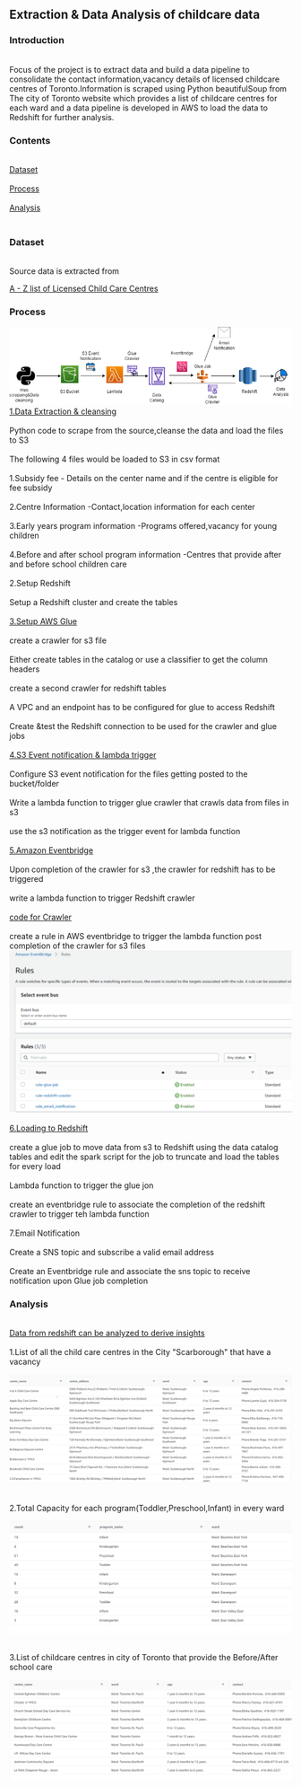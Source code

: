 <h2>Extraction & Data Analysis of childcare data</h2>
<h3>Introduction</h3>
<br>Focus of the project is to extract data and build a data pipeline to consolidate the contact information,vacancy details of licensed childcare centres of Toronto.Information is scraped using Python beautifulSoup from The city of Toronto website which provides a list of childcare centres for each ward and a data pipeline is developed in AWS to load the data to Redshift for further analysis.</br> 
 <h3>Contents</h3>
 <br><a href="#Dataset">Dataset</a></br>
 <br><a href="#Process">Process</a></br>
 <br><a href="#Analysis">Analysis</a></br>
 <h3><br id="Dataset">Dataset</br></h3>
 <br>Source data is extracted from 
 
 [A - Z list of Licensed Child Care Centres](https://www.toronto.ca/data/children/dmc/a2z/a2za.html)</br>
 <h3><p id="Process">Process</p></h3>
 
 ![alt text](https://github.com/shruthi2611/Childcare-Project/blob/main/process_flow.png "Process flow")
 <br>[1.Data Extraction & cleansing](https://github.com/shruthi2611/Childcare-Project/blob/main/Web%20scraping%20%26data%20cleansing.ipynb)</br> 
      <br>Python code to scrape from the source,cleanse the data and load the files to S3</br>
      <br>The following 4 files would be loaded to S3 in csv format </br>
      <br>1.Subsidy fee - Details on the center name and if the centre is eligible for fee subsidy</br>
      <br>2.Centre Information -Contact,location information for each center</br>
      <br>3.Early years program information -Programs offered,vacancy for young children</br>
      <br>4.Before and after school program information -Centres that provide after and before school children care</br>
 <br>2.Setup Redshift</br>
 <br>Setup a Redshift cluster and create the tables </br>
 <br>[3.Setup AWS Glue](https://github.com/shruthi2611/DEProjects/blob/main/Write_to_kinesis.py)</br>
 <br>create a crawler for s3 file</br>
 <br>Either create tables in the catalog or use a classifier to get the column headers</br> 
 <br>create a second crawler for redshift tables</br>
 <br>A VPC and an endpoint has to be configured for glue to access Redshift</br>
 <br>Create &test the Redshift connection to be used for the crawler and glue jobs</br>
 <br>[4.S3 Event notification & lambda trigger](https://github.com/shruthi2611/Childcare-Project/blob/main/lambda%20glue%20crawler.txt)</br>
 <br>Configure S3 event notification for the files getting posted to the bucket/folder</br>
 <br>Write a lambda function to trigger glue crawler that crawls data from files in s3</br>
 <br>use the s3 notification as the trigger event for lambda function</br>
 <br>[5.Amazon Eventbridge](https://github.com/shruthi2611/Childcare-Project/blob/main/Event%20pattern.txt)</br>
 <br>Upon completion of the crawler for s3 ,the crawler for redshift has to be triggered</br>
 <br>write a lambda function to trigger Redshift crawler </br>
 <br>[code for Crawler](https://github.com/shruthi2611/Childcare-Project/blob/main/lambda%20Redshift%20crawler.txt)</br>
 <br>create a rule in AWS eventbridge to trigger the lambda function post completion of the crawler for s3 files</br>
 ![alt text](https://github.com/shruthi2611/Childcare-Project/blob/main/eventbridge.PNG "eventbridge")   
 <br>[6.Loading to Redshift](https://github.com/shruthi2611/Childcare-Project/blob/main/lambda%20glue%20job.txt)</br>
      <br>create a glue job to move data from s3 to Redshift using the data catalog tables and edit the spark script for the job to truncate and load the tables for every load</br>
      <br>Lambda function to trigger the glue jon</br>
      <br>create an eventbridge rule to associate the completion of the redshift crawler to trigger teh lambda function</br>
 <br>7.Email Notification </br>
      <br>Create a SNS topic and subscribe a valid email address </br>
      <br>Create an Eventbridge rule and associate the sns topic to receive notification upon Glue job completion</br>
 <h3><p id="Analysis">Analysis </p></h3>
 
 <br>[Data from redshift can be analyzed to derive insights](https://github.com/shruthi2611/Childcare-Project/blob/main/data_analysis_query.sql)</br>
<br>1.List of all the child care centres in the City "Scarborough" that have a vacancy</br>
 
![alt text](https://github.com/shruthi2611/Childcare-Project/blob/main/List_of_schools_at_scarborough.PNG "list")

<br>2.Total Capacity for each program(Toddler,Preschool,Infant) in every ward</br>
 
![alt text](https://github.com/shruthi2611/Childcare-Project/blob/main/count_of_programs_per_ward.PNG "Capacity")

<br>3.List of childcare centres in city of Toronto that provide the Before/After school care</br>
 
![alt text](https://github.com/shruthi2611/Childcare-Project/blob/main/torontop.PNG "Toronto")
   
     
     

